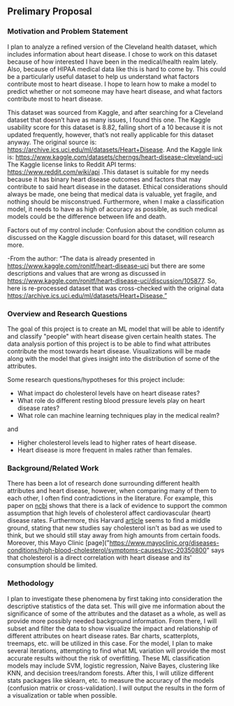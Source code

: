 ## Prelimary Proposal

### Motivation and Problem Statement 

I plan to analyze a refined version of the Cleveland health dataset, which includes information about heart disease. I chose to work on this dataset because of how interested I have been in the medical/health realm lately. Also, because of HIPAA medical data like this is hard to come by. This could be a particularly useful dataset to help us understand what factors contribute most to heart disease. I hope to learn how to make a model to predict whether or not someone may have heart disease, and what factors contribute most to heart disease. 

This dataset was sourced from Kaggle, and after searching for a Cleveland dataset that doesn’t have as many issues, I found this one. The Kaggle usability score for this dataset is 8.82, falling short of a 10 because it is not updated frequently, however, that’s not really applicable for this dataset anyway. The original source is: https://archive.ics.uci.edu/ml/datasets/Heart+Disease. And the Kaggle link is: https://www.kaggle.com/datasets/cherngs/heart-disease-cleveland-uci
The Kaggle license links to Reddit API terms: https://www.reddit.com/wiki/api .This dataset is suitable for my needs because it has binary heart disease outcomes and factors that may contribute to said heart disease in the dataset. Ethical considerations should always be made, one being that medical data is valuable, yet fragile, and nothing should be misconstrued. Furthermore, when I make a classification model, it needs to have as high of accuracy as possible, as such medical models could be the difference between life and death. 

Factors out of my control include: Confusion about the condition column as discussed on the Kaggle discussion board for this dataset, will research more.

-From the author: 
“The data is already presented in https://www.kaggle.com/ronitf/heart-disease-uci but there are some descriptions and values that are wrong as discussed in https://www.kaggle.com/ronitf/heart-disease-uci/discussion/105877. So, here is re-processed dataset that was cross-checked with the original data https://archive.ics.uci.edu/ml/datasets/Heart+Disease.”

### Overview and Research Questions

The goal of this project is to create an ML model that will be able to identify and classify "people" with heart disease given certain health states. The data analysis portion of this project is to be able to find what attributes contribute the most towards heart disease. Visualizations will be made along with the model that gives insight into the distribution of some of the attributes. 

Some research questions/hypotheses for this project include:
- What impact do cholesterol levels have on heart disease rates?
- What role do different resting blood pressure levels play on heart disease rates?
- What role can machine learning techniques play in the medical realm?

and 
- Higher cholesterol levels lead to higher rates of heart disease.
- Heart disease is more frequent in males rather than females.

### Background/Related Work

There has been a lot of research done surrounding different health attributes and heart disease, however, when comparing many of them to each other, I often find contradictions in the literature. For example, this paper on [ncbi]("https://www.ncbi.nlm.nih.gov/pmc/articles/PMC6024687/") shows that there is a lack of evidence to support the common assumption that high levels of cholesterol affect cardiovascular (heart) disease rates. Furthermore, this Harvard [article]("https://www.health.harvard.edu/cholesterol/cholesterol-and-heart-disease-the-role-of-diet") seems to find a middle ground, stating that new studies say cholesterol isn't as bad as we used to think, but we should still stay away from high amounts from certain foods. Moreover, this Mayo Clinic [page]("https://www.mayoclinic.org/diseases-conditions/high-blood-cholesterol/symptoms-causes/syc-20350800" says that cholesterol is a direct correlation with heart disease and its' consumption should be limited. 

### Methodology 

I plan to investigate these phenomena by first taking into consideration the descriptive statistics of the data set. This will give me information about the significance of some of the attributes and the dataset as a whole, as well as provide more possibly needed background information. From there, I will subset and filter the data to show visualize the impact and relationship of different attributes on heart disease rates. Bar charts, scatterplots, treemaps, etc. will be utilized in this case. For the model, I plan to make several iterations, attempting to find what ML variation will provide the most accurate results without the risk of overfitting. These ML classification models may include SVM, logistic regression, Naive Bayes, clustering like KNN, and decision trees/random forests. After this, I will utilize different stats packages like sklearn, etc. to measure the accuracy of the models (confusion matrix or cross-validation). I will output the results in the form of a visualization or table when possible. 




